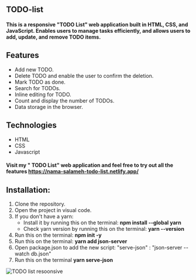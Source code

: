 ## TODO-list
#### This is a responsive "TODO List" web application built in HTML, CSS, and JavaScript. Enables users to manage tasks efficiently, and allows users to add, update, and remove TODO items.

## Features
* Add new TODO.
* Delete TODO and enable the user to confirm the deletion.
* Mark TODO as done.
* Search for TODOs.
* Inline editing for TODO.
* Count and display the number of TODOs.
* Data storage in the browser.

## Technologies
* HTML
* CSS
* Javascript

#### Visit my " TODO List"  web application and feel free to try out all the features  https://nama-salameh-todo-list.netlify.app/


## Installation:
1. Clone the repository.
2. Open the project in visual code.
3. If you don't have a yarn:
   * Install it by running this on the terminal: **npm install --global yarn**
   * Check yarn version by running this on the terminal: **yarn --version**
4. Run this on the terminal: **npm init -y**
5. Run this on the terminal: **yarn add json-server**
6. Open package.json to add the new script:  "serve-json" : "json-server --watch db.json"
7. Run this on the terminal **yarn serve-json**

  
![TODO list resoonsive](https://github.com/Nama-Salameh/TODO-list/assets/92352860/980d6c25-6766-4b98-bcb6-bc79dba24069)
